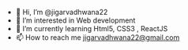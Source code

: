 - 👋 Hi, I’m @jigarvadhwana22
- 👀 I’m interested in Web development
- 🌱 I’m currently learning Html5, CSS3 , ReactJS
- 📫 How to reach me jigarvadhwana22@gmail.com

<!---
jigarvadhwana22/jigarvadhwana22 is a ✨ special ✨ repository because its `README.md` (this file) appears on your GitHub profile.
You can click the Preview link to take a look at your changes.
--->
